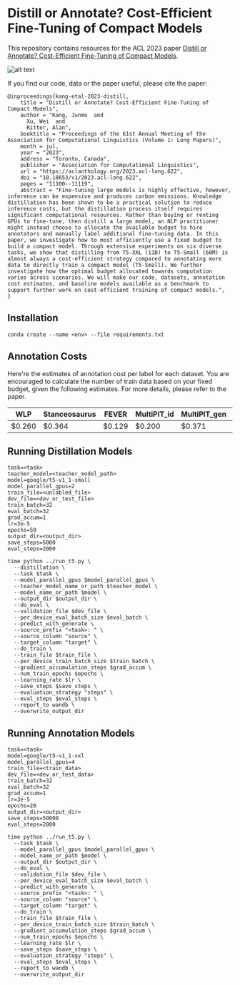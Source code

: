 # Distill or Annotate? Cost-Efficient Fine-Tuning of Compact Models
This repository contains resources for the ACL 2023 paper [Distill or Annotate? Cost-Efficient Fine-Tuning of Compact Models](https://aclanthology.org/2023.acl-long.622.pdf).


![alt text](https://jm-kang.github.io/assets/publications/2023_dist_or_ann/strategies.png)


If you find our code, data or the paper useful, please cite the paper:
```
@inproceedings{kang-etal-2023-distill,
    title = "Distill or Annotate? Cost-Efficient Fine-Tuning of Compact Models",
    author = "Kang, Junmo  and
      Xu, Wei  and
      Ritter, Alan",
    booktitle = "Proceedings of the 61st Annual Meeting of the Association for Computational Linguistics (Volume 1: Long Papers)",
    month = jul,
    year = "2023",
    address = "Toronto, Canada",
    publisher = "Association for Computational Linguistics",
    url = "https://aclanthology.org/2023.acl-long.622",
    doi = "10.18653/v1/2023.acl-long.622",
    pages = "11100--11119",
    abstract = "Fine-tuning large models is highly effective, however, inference can be expensive and produces carbon emissions. Knowledge distillation has been shown to be a practical solution to reduce inference costs, but the distillation process itself requires significant computational resources. Rather than buying or renting GPUs to fine-tune, then distill a large model, an NLP practitioner might instead choose to allocate the available budget to hire annotators and manually label additional fine-tuning data. In this paper, we investigate how to most efficiently use a fixed budget to build a compact model. Through extensive experiments on six diverse tasks, we show that distilling from T5-XXL (11B) to T5-Small (60M) is almost always a cost-efficient strategy compared to annotating more data to directly train a compact model (T5-Small). We further investigate how the optimal budget allocated towards computation varies across scenarios. We will make our code, datasets, annotation cost estimates, and baseline models available as a benchmark to support further work on cost-efficient training of compact models.",
}
```

## Installation

```
conda create --name <env> --file requirements.txt
```

## Annotation Costs
Here're the estimates of annotation cost per label for each dataset. You are encouraged to calculate the number of train data based on your fixed budget, given the following estimates. For more details, please refer to the paper.

| WLP  | Stanceosaurus | FEVER | MultiPIT_id | MultiPIT_gen | NQ |
|---|---|---|---|---|---|
| $0.260 | $0.364 | $0.129 | $0.200 | $0.371 | $0.129 |


## Running Distillation Models

```
task=<task>
teacher_model=<teacher_model_path>
model=google/t5-v1_1-small
model_parallel_gpus=2
train_file=<unlabled_file>
dev_file=<dev_or_test_file>
train_batch=32
eval_batch=32
grad_accum=1
lr=3e-5
epochs=50
output_dir=<output_dir>
save_steps=5000
eval_steps=2000

time python ../run_t5.py \
  --distillation \
  --task $task \
  --model_parallel_gpus $model_parallel_gpus \
  --teacher_model_name_or_path $teacher_model \
  --model_name_or_path $model \
  --output_dir $output_dir \
  --do_eval \
  --validation_file $dev_file \
  --per_device_eval_batch_size $eval_batch \
  --predict_with_generate \
  --source_prefix "<task>: " \
  --source_column "source" \
  --target_column "target" \
  --do_train \
  --train_file $train_file \
  --per_device_train_batch_size $train_batch \
  --gradient_accumulation_steps $grad_accum \
  --num_train_epochs $epochs \
  --learning_rate $lr \
  --save_steps $save_steps \
  --evaluation_strategy "steps" \
  --eval_steps $eval_steps \
  --report_to wandb \
  --overwrite_output_dir
```

## Running Annotation Models

```
task=<task>
model=google/t5-v1_1-xxl
model_parallel_gpus=4
train_file=<train_data>
dev_file=<dev_or_test_data>
train_batch=32
eval_batch=32
grad_accum=1
lr=3e-5
epochs=20
output_dir=<output_dir>
save_steps=50000
eval_steps=2000

time python ../run_t5.py \
  --task $task \
  --model_parallel_gpus $model_parallel_gpus \
  --model_name_or_path $model \
  --output_dir $output_dir \
  --do_eval \
  --validation_file $dev_file \
  --per_device_eval_batch_size $eval_batch \
  --predict_with_generate \
  --source_prefix "<task>: " \
  --source_column "source" \
  --target_column "target" \
  --do_train \
  --train_file $train_file \
  --per_device_train_batch_size $train_batch \
  --gradient_accumulation_steps $grad_accum \
  --num_train_epochs $epochs \
  --learning_rate $lr \
  --save_steps $save_steps \
  --evaluation_strategy "steps" \
  --eval_steps $eval_steps \
  --report_to wandb \
  --overwrite_output_dir
```
